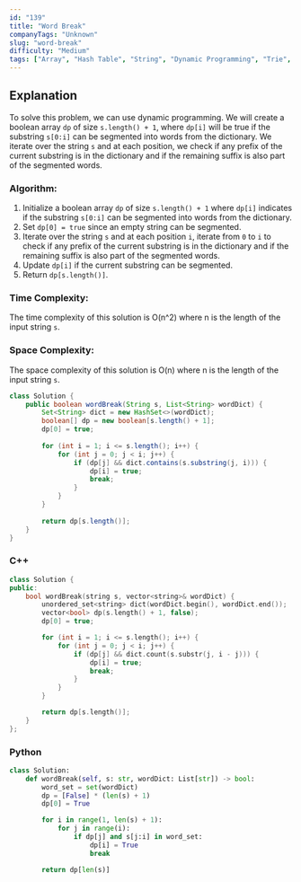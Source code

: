 ```yaml
---
id: "139"
title: "Word Break"
companyTags: "Unknown"
slug: "word-break"
difficulty: "Medium"
tags: ["Array", "Hash Table", "String", "Dynamic Programming", "Trie", "Memoization"]
---
```


## Explanation
To solve this problem, we can use dynamic programming. We will create a boolean array `dp` of size `s.length() + 1`, where `dp[i]` will be true if the substring `s[0:i]` can be segmented into words from the dictionary. We iterate over the string `s` and at each position, we check if any prefix of the current substring is in the dictionary and if the remaining suffix is also part of the segmented words.

### Algorithm:
1. Initialize a boolean array `dp` of size `s.length() + 1` where `dp[i]` indicates if the substring `s[0:i]` can be segmented into words from the dictionary.
2. Set `dp[0] = true` since an empty string can be segmented.
3. Iterate over the string `s` and at each position `i`, iterate from `0` to `i` to check if any prefix of the current substring is in the dictionary and if the remaining suffix is also part of the segmented words.
4. Update `dp[i]` if the current substring can be segmented.
5. Return `dp[s.length()]`.

### Time Complexity:
The time complexity of this solution is O(n^2) where n is the length of the input string `s`.

### Space Complexity:
The space complexity of this solution is O(n) where n is the length of the input string `s`.
```java
class Solution {
    public boolean wordBreak(String s, List<String> wordDict) {
        Set<String> dict = new HashSet<>(wordDict);
        boolean[] dp = new boolean[s.length() + 1];
        dp[0] = true;
        
        for (int i = 1; i <= s.length(); i++) {
            for (int j = 0; j < i; j++) {
                if (dp[j] && dict.contains(s.substring(j, i))) {
                    dp[i] = true;
                    break;
                }
            }
        }
        
        return dp[s.length()];
    }
}
```

### C++
```cpp
class Solution {
public:
    bool wordBreak(string s, vector<string>& wordDict) {
        unordered_set<string> dict(wordDict.begin(), wordDict.end());
        vector<bool> dp(s.length() + 1, false);
        dp[0] = true;

        for (int i = 1; i <= s.length(); i++) {
            for (int j = 0; j < i; j++) {
                if (dp[j] && dict.count(s.substr(j, i - j))) {
                    dp[i] = true;
                    break;
                }
            }
        }

        return dp[s.length()];
    }
};
```

### Python
```python
class Solution:
    def wordBreak(self, s: str, wordDict: List[str]) -> bool:
        word_set = set(wordDict)
        dp = [False] * (len(s) + 1)
        dp[0] = True

        for i in range(1, len(s) + 1):
            for j in range(i):
                if dp[j] and s[j:i] in word_set:
                    dp[i] = True
                    break

        return dp[len(s)]
```